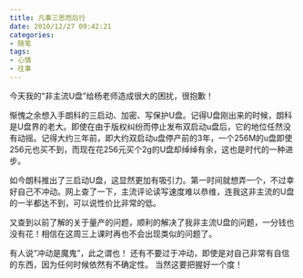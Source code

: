 ```yaml
---
title: 凡事三思而后行
date: 2010/12/27 09:42:21
categories:
- 随笔
tags: 
- 心情
- 往事
---
```


今天我的“非主流U盘”给杨老师造成很大的困扰，很抱歉！

惭愧之余想入手朗科的三启动、加密、写保护U盘。记得U盘刚出来的时候，朗科是U盘界的老大。即使在由于版权纠纷而停止发布双启动u盘后，它的地位任然没有动摇。记得大约三年前，即大约双启动u盘停产前的3年，一个256M的u盘即使256元也买不到，而现在花256元买个2g的U盘却绰绰有余，这也是时代的一种进步。
<!--more-->

如今朗科推出了三启动U盘，这显然更加有吸引力。第一时间就想弄一个，不过幸好自己不冲动。网上查了一下，主流评论读写速度难以恭维，连我这非主流的U盘的一半都达不到，可以说性价比非常的低。

又查到以前了解的关于量产的问题，顺利的解决了我非主流U盘的问题，一分钱也没有花！相信在这周三上课时再也不会出现类似的问题了。

有人说“冲动是魔鬼”，此之谓也！
还有不要过于冲动，即使是对自己非常有自信的东西，因为任何时候依然有不确定性。
当然这要把握好一个度！